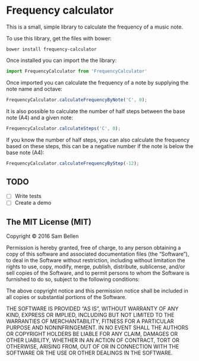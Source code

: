 # Frequency calculator

This is a small, simple library to calculate the frequency of a music note.

To use this library, get the files with bower:
```
bower install frequency-calculator
```

Once installed you can import the the library:
```javascript
import FrequencyCalculator from 'FrequencyCalculator'
```

Once imported you can calculate the frequency of a note by supplying the note name and octave:
```javascript
FrequencyCalculator.calculateFrequencyByNote('C', 0);
```

It is also possible to calculate the number of half steps between the base note (A4) and a given note:
```javascript
FrequencyCalculator.calculateSteps('C', 0);
```

If you know the number of half steps, you can also calculate the frequency based on these steps, this can be a negative number if the note is below the base note (A4):
```javascript
FrequencyCalculator.calculateFrequencyByStep(-12);
```

## TODO
- [ ] Write tests
- [ ] Create a demo

## The MIT License (MIT)
Copyright © 2016 Sam Bellen

Permission is hereby granted, free of charge, to any person
obtaining a copy of this software and associated documentation
files (the “Software”), to deal in the Software without
restriction, including without limitation the rights to use,
copy, modify, merge, publish, distribute, sublicense, and/or sell
copies of the Software, and to permit persons to whom the
Software is furnished to do so, subject to the following
conditions:

The above copyright notice and this permission notice shall be
included in all copies or substantial portions of the Software.

THE SOFTWARE IS PROVIDED “AS IS”, WITHOUT WARRANTY OF ANY KIND,
EXPRESS OR IMPLIED, INCLUDING BUT NOT LIMITED TO THE WARRANTIES
OF MERCHANTABILITY, FITNESS FOR A PARTICULAR PURPOSE AND
NONINFRINGEMENT. IN NO EVENT SHALL THE AUTHORS OR COPYRIGHT
HOLDERS BE LIABLE FOR ANY CLAIM, DAMAGES OR OTHER LIABILITY,
WHETHER IN AN ACTION OF CONTRACT, TORT OR OTHERWISE, ARISING
FROM, OUT OF OR IN CONNECTION WITH THE SOFTWARE OR THE USE OR
OTHER DEALINGS IN THE SOFTWARE.
